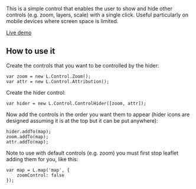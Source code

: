 This is a simple control that enables the user to show and hide other controls (e.g. zoom, layers, scale) with a single click. Useful particularly on mobile devices where screen space is limited.

[Live demo](https://tstibbs.github.io/Leaflet.ControlHider/examples/index.html)

## How to use it

Create the controls that you want to be controlled by the hider:
```
var zoom = new L.Control.Zoom();
var attr = new L.Control.Attribution();
```

Create the hider control:
```
var hider = new L.Control.ControlHider([zoom, attr]);
```

Now add the controls in the order you want them to appear (hider icons are designed assuming it is at the top but it can be put anywhere):
```
hider.addTo(map);
zoom.addTo(map);
attr.addTo(map);
```

Note to use with default controls (e.g. zoom) you must first stop leaflet adding them for you, like this:
```
var map = L.map('map', {
    zoomControl: false
});
```
